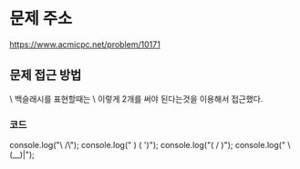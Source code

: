 # 문제 주소 
https://www.acmicpc.net/problem/10171

## 문제 접근 방법 
\ 백슬래시를 표현할때는 \\ 이렇게 2개를 써야 된다는것을 이용해서 접근했다. 

### 코드 
console.log("\\    /\\");   console.log(" )  ( ')");    console.log("(  /  )"); console.log(" \\(__)|");